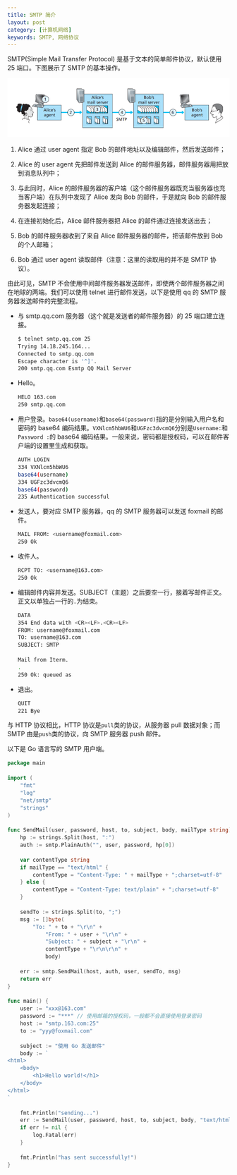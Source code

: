 ```yaml
---
title: SMTP 简介
layout: post
category: [计算机网络]
keywords: SMTP, 网络协议
---
```


SMTP(Simple Mail Transfer Protocol) 是基于文本的简单邮件协议，默认使用 25 端口。下图展示了 SMTP 的基本操作。

![sendMail](/assets/images/20190606/WX20190606-112938.png)

1.  Alice 通过 user agent 指定 Bob 的邮件地址以及编辑邮件，然后发送邮件；

2.  Alice 的 user agent 先把邮件发送到 Alice 的邮件服务器，邮件服务器用把放到消息队列中；

3.  与此同时，Alice 的邮件服务器的客户端（这个邮件服务器既充当服务器也充当客户端）在队列中发现了 Alice 发向 Bob 的邮件，于是就向 Bob 的邮件服务器发起连接；

4.  在连接初始化后，Alice 邮件服务器把 Alice 的邮件通过连接发送出去；

5.  Bob 的邮件服务器收到了来自 Alice 邮件服务器的邮件，把该邮件放到 Bob 的个人邮箱；

6.  Bob 通过 user agent 读取邮件（注意：这里的读取用的并不是 SMTP 协议）。

由此可见，SMTP 不会使用中间邮件服务器发送邮件，即使两个邮件服务器之间在地球的两端。我们可以使用 telnet 进行邮件发送，以下是使用 qq 的 SMTP 服务器发送邮件的完整流程。

*   与 smtp.qq.com 服务器（这个就是发送者的邮件服务器）的 25 端口建立连接。

    ```bash
    $ telnet smtp.qq.com 25
    Trying 14.18.245.164...
    Connected to smtp.qq.com
    Escape character is '^]'.
    200 smtp.qq.com Esmtp QQ Mail Server
    ```
   
*   Hello。

    ```bash
    HELO 163.com
    250 smtp.qq.com
    ```
    
*   用户登录。`base64(username)`和`base64(password)`指的是分别输入用户名和密码的 base64 编码结果。`VXNlcm5hbWU6`和`UGFzc3dvcmQ6`分别是`Username:`和`Password :`的 base64 编码结果。一般来说，密码都是授权码，可以在邮件客户端的设置里生成和获取。

    ```bash
    AUTH LOGIN
    334 VXNlcm5hbWU6
    base64(username)
    334 UGFzc3dvcmQ6
    base64(password)
    235 Authentication successful
    ```
    
*   发送人，要对应 SMTP 服务器，qq 的 SMTP 服务器可以发送 foxmail 的邮件。

    ```bash
    MAIL FROM: <username@foxmail.com>
    250 Ok
    ```
    
*   收件人。

    ```bash
    RCPT TO: <username@163.com>
    250 Ok
    ```
    
*   编辑邮件内容并发送。SUBJECT（主题）之后要空一行，接着写邮件正文。正文以单独占一行的`.`为结束。

    ```bash
    DATA
    354 End data with <CR><LF>.<CR><LF>
    FROM: username@foxmail.com
    TO: username@163.com
    SUBJECT: SMTP

    Mail from Iterm.
    .
    250 Ok: queued as
    ```

*   退出。

    ```bash
    QUIT
    221 Bye
    ```

与 HTTP 协议相比，HTTP 协议是`pull`类的协议，从服务器 pull 数据对象；而 SMTP 由是`push`类的协议，向 SMTP 服务器 push 邮件。

以下是 Go 语言写的 SMTP 用户端。

```go
package main

import (
	"fmt"
	"log"
	"net/smtp"
	"strings"
)

func SendMail(user, password, host, to, subject, body, mailType string) error {
	hp := strings.Split(host, ":")
	auth := smtp.PlainAuth("", user, password, hp[0])

	var contentType string
	if mailType == "text/html" {
		contentType = "Content-Type: " + mailType + ";charset=utf-8"
	} else {
		contentType = "Content-Type: text/plain" + ";charset=utf-8"
	}

	sendTo := strings.Split(to, ";")
	msg := []byte(
		"To: " + to + "\r\n" +
			"From: " + user + "\r\n" +
			"Subject: " + subject + "\r\n" +
			contentType + "\r\n\r\n" +
			body)

	err := smtp.SendMail(host, auth, user, sendTo, msg)
	return err
}

func main() {
	user := "xxx@163.com"
	password := "***" // 使用邮箱的授权码，一般都不会直接使用登录密码
	host := "smtp.163.com:25"
	to := "yyy@foxmail.com"

	subject := "使用 Go 发送邮件"
	body := `
<html>
	<body>
		<h1>Hello world!</h1>
	</body>
</html>
`

	fmt.Println("sending...")
	err := SendMail(user, password, host, to, subject, body, "text/html")
	if err != nil {
		log.Fatal(err)
	}

	fmt.Println("has sent successfully!")
}
```